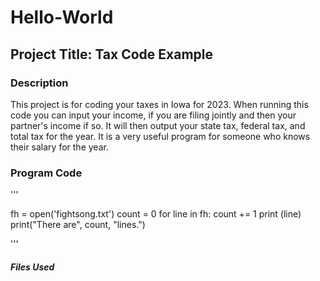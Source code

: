 # Hello-World

## Project Title: Tax Code Example


### Description
This project is for coding your taxes in Iowa for 2023. When running this code you can input your income, if you are filing jointly and then your partner's income if so. It will then output your state tax, federal tax, and total tax for the year. It is a very useful program for someone who knows their salary for the year. 

### Program Code

'''

fh = open('fightsong.txt')
count = 0
for line in fh:
    count += 1
    print (line)
print("There are", count, "lines.")

'''

##### Files Used
